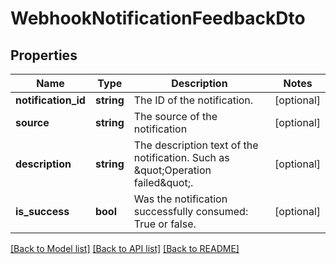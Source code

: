 # WebhookNotificationFeedbackDto

## Properties
Name | Type | Description | Notes
------------ | ------------- | ------------- | -------------
**notification_id** | **string** | The ID of the notification. | [optional] 
**source** | **string** | The source of the notification | [optional] 
**description** | **string** | The description text of the notification. Such as \&quot;Operation failed\&quot;. | [optional] 
**is_success** | **bool** | Was the notification successfully consumed: True or false. | [optional] 

[[Back to Model list]](../README.md#documentation-for-models) [[Back to API list]](../README.md#documentation-for-api-endpoints) [[Back to README]](../README.md)


